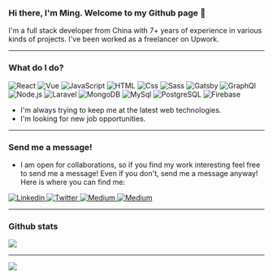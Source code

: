 ### Hi there, I'm Ming. Welcome to my Github page 👋

I'm a full stack developer from China with 7+ years of experience in various kinds of projects. I've been worked as a freelancer on Upwork.

---

### What do I do?
<p>
  <img alt="React" src="https://img.shields.io/badge/React-61DAFB?logo=react&logoColor=white&style=for-the-badge" />
  <img alt="Vue" src="https://img.shields.io/badge/Vue-4FC08D?logo=vue.js&logoColor=white&style=for-the-badge" />
  <img alt="JavaScript" src="https://img.shields.io/badge/JavaScript-F7DF1E?logo=javascript&logoColor=white&style=for-the-badge" />
  <img alt="HTML" src="https://img.shields.io/badge/HTML-E34F26?logo=html5&logoColor=white&style=for-the-badge" />
  <img alt="Css" src="https://img.shields.io/badge/CSS-1572B6?logo=css3&logoColor=white&style=for-the-badge" />
  <img alt="Sass" src="https://img.shields.io/badge/Sass-CC6699?logo=sass&logoColor=white&style=for-the-badge" />
  <img alt="Gatsby" src="https://img.shields.io/badge/Gatsby-663399?logo=gatsby&logoColor=white&style=for-the-badge" />
  <img alt="GraphQl" src="https://img.shields.io/badge/GraphQL-E10098?logo=graphql&logoColor=white&style=for-the-badge" />
  <img alt="Node.js" src="https://img.shields.io/badge/Node-339933?logo=Node.js&logoColor=white&style=for-the-badge" />
  <img alt="Laravel" src="https://img.shields.io/badge/Laravel-FF2D20?logo=Laravel&logoColor=white&style=for-the-badge" />
  <img alt="MongoDB" src="https://img.shields.io/badge/MongoDB-47A248?logo=MongoDB&logoColor=white&style=for-the-badge" />
  <img alt="MySql" src="https://img.shields.io/badge/MySQL-4479A1?logo=MySQL&logoColor=white&style=for-the-badge" />
  <img alt="PostgreSQL" src="https://img.shields.io/badge/PostgreSQL-336791?logo=PostgreSQL&logoColor=white&style=for-the-badge" />
  <img alt="Firebase" src="https://img.shields.io/badge/Firebase-FFCA28?logo=Firebase&logoColor=white&style=for-the-badge" />
</p>

- I'm always trying to keep me at the latest web technologies.
- I'm looking for new job opportunities.

---

### Send me a message!

- I am open for collaborations, so if you find my work interesting feel free to send me a message! Even if you don't, send me a message anyway! Here is where you can find me:

<p>
  <a href="https://www.linkedin.com/in/ming-gao-96ba031b8/">
    <img alt="Linkedin" src="https://img.shields.io/badge/linkedin-0077B5?logo=linkedin&logoColor=white&style=for-the-badge" />
  </a>
  <a href="https://twitter.com/minggao91">
    <img alt="Twitter" src="https://img.shields.io/badge/Twitter-1DA1F2?logo=twitter&logoColor=white&style=for-the-badge" />
  </a>
  <a href="https://gold2ragon.medium.com/">
    <img alt="Medium" src="https://img.shields.io/badge/Medium-12100E?logo=Medium&logoColor=white&style=for-the-badge" />
  </a>
  <a href="https://dev.to/gold2ragon">
    <img alt="Medium" src="https://img.shields.io/badge/DEV.to-0A0A0A?logo=dev.to&logoColor=white&style=for-the-badge" />
  </a>
</p>

---
### Github stats

<img align="center" src="https://github-readme-stats.vercel.app/api?username=gold2ragon&count_private=true&title_color=40C463&icon_color=40C463&text_color=0C2233&custom_title=Ming+Gao's+GitHub+Stats&show_icons=true" />

---

<img align="left" src="https://github-readme-mediumlist.vercel.app/user/gold2ragon" />
